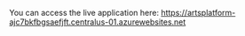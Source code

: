 You can access the live application here: https://artsplatform-ajc7bkfbgsaefjft.centralus-01.azurewebsites.net
